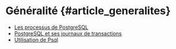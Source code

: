 # Généralité {#article_generalites}

- [Les processus de PostgreSQL](http://www.dalibo.org/glmf112_les_processus_de_postgresql)
- [PostgreSQL et ses journaux de transactions](https://public.dalibo.com/archives/publications/glmf108_postgresql_et_ses_journaux_de_transactions.pdf)
- [Utilisation de Psql](http://laetitia-avrot.blogspot.fr/2011/04/psql.html)
